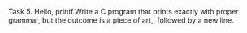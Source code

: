 Task 5. Hello, printf.Write a C program that prints exactly with proper grammar, but the outcome is a piece of art,, followed by a new line.
